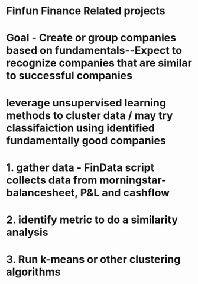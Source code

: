 # Finfun Finance Related projects
# Goal - Create or group companies based on fundamentals--Expect to recognize companies that are similar to successful companies 
# leverage unsupervised learning methods to cluster data / may try classifaiction using identified fundamentally good companies
  # 1. gather data - FinData script collects data from morningstar- balancesheet, P&L and cashflow 
  # 2. identify metric to do a similarity analysis 
  # 3. Run k-means or other clustering algorithms 
